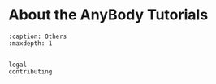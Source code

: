 # About the AnyBody Tutorials





```{toctree}
:caption: Others
:maxdepth: 1


legal
contributing
```
